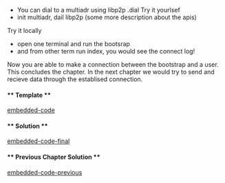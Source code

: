 * You can dial to a multiadr using libp2p .dial
Try it yourlsef
* init multiadr, dail libp2p (some more description about the apis)

Try it locally
* open one terminal and run the bootsrap 
* and from other term run index, you would see the connect log!

Now you are able to make a connection between the bootstrap and a user. This concludes the chapter. In the next chapter we would try to send and recieve data through the establised connection.

<!-- tabs:start -->

#### ** Template **

[embedded-code](../assets/2.3-template-code.js ':include :type=code embed-template')

#### ** Solution **

[embedded-code-final](../assets/2.3-finished-code.js ':include :type=code embed-final')

#### ** Previous Chapter Solution **

[embedded-code-previous](../assets/2.2-finished-code.js ':include :type=code embed-previous')

<!-- tabs:end -->

